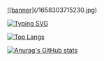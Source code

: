 [![banner]](/1658303715230.jpg)(/1658303715230.jpg)

[![Typing SVG](https://readme-typing-svg.herokuapp.com?font=Noto+Sans+Simplified+Chinese&color=894276&background=FFFFFF00&vCenter=true&width=500&height=25&lines=%E9%81%93%E5%8F%AF%E9%81%93%EF%BC%8C%E9%9D%9E%E5%B8%B8%E9%81%93%EF%BC%9B%E5%90%8D%E5%8F%AF%E5%90%8D%EF%BC%8C%E9%9D%9E%E5%B8%B8%E5%90%8D%E3%80%82;%E7%84%A1%E5%90%8D%EF%BC%8C%E5%A4%A9%E5%9C%B0%E4%B9%8B%E5%A7%8B%EF%BC%8C%E6%9C%89%E5%90%8D%EF%BC%8C%E8%90%AC%E7%89%A9%E4%B9%8B%E6%AF%8D%E3%80%82;%E6%95%85%E5%B8%B8%E7%84%A1%E6%AC%B2%EF%BC%8C%E4%BB%A5%E8%A7%80%E5%85%B6%E5%A6%99%EF%BC%8C%E5%B8%B8%E6%9C%89%E6%AC%B2%EF%BC%8C%E4%BB%A5%E8%A7%80%E5%85%B6%E5%83%A5%E3%80%82;%E6%AD%A4%E5%85%A9%E8%80%85%EF%BC%8C%E5%90%8C%E5%87%BA%E8%80%8C%E7%95%B0%E5%90%8D%EF%BC%8C%E5%90%8C%E8%AC%82%E4%B9%8B%E7%8E%84%EF%BC%8C%E7%8E%84%E4%B9%8B%E5%8F%88%E7%8E%84%EF%BC%8C%E7%9C%BE%E5%A6%99%E4%B9%8B%E9%96%80%E3%80%82)](https://git.io/typing-svg)

[![Top Langs](https://github-readme-stats.vercel.app/api/top-langs/?username=wuvirv&layout=compact)](https://github.com/anuraghazra/github-readme-stats)

[![Anurag's GitHub stats](https://github-readme-stats.vercel.app/api?username=wuvirv&show_icons=true&theme=dracula)](https://github.com/anuraghazra/github-readme-stats)
